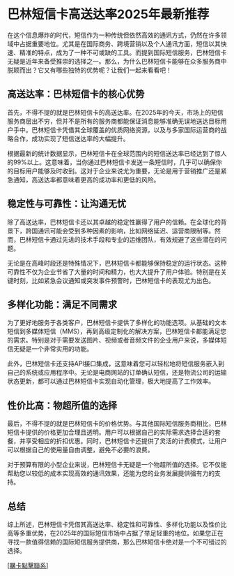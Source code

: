 # 巴林短信卡高送达率2025年最新推荐

在这个信息爆炸的时代，短信作为一种传统但依然高效的通讯方式，仍然在许多领域中占据重要地位。尤其是在国际商务、跨境营销以及个人通讯方面，短信以其快速、精准的特点，成为了一种不可或缺的工具。而提到国际短信服务，巴林短信卡无疑是近年来备受推崇的选择之一。那么，为什么巴林短信卡能够在众多服务商中脱颖而出？它又有哪些独特的优势呢？让我们一起来看看吧！

## 高送达率：巴林短信卡的核心优势

首先，不得不提的就是巴林短信卡的高送达率。在2025年的今天，市场上的短信服务商层出不穷，但并不是所有的服务商都能保证消息能够准确无误地送达目标用户手中。巴林短信卡凭借其全球覆盖的优质网络资源，以及与多家国际运营商的战略合作，成功实现了短信送达率的大幅提升。

根据最新的统计数据显示，巴林短信卡在全球范围内的短信送达率已经达到了惊人的99%以上。这意味着，当你通过巴林短信卡发送一条短信时，几乎可以确保你的目标用户能够及时收到。这对于企业来说尤为重要，无论是用于营销推广还是紧急通知，高送达率都意味着更高的成功率和更低的风险。

## 稳定性与可靠性：让沟通无忧

除了高送达率，巴林短信卡还以其卓越的稳定性赢得了用户的信赖。在全球化的背景下，跨国通讯可能会受到多种因素的影响，比如网络延迟、运营商限制等。然而，巴林短信卡通过先进的技术手段和专业的运维团队，有效规避了这些潜在的问题。

无论是在高峰时段还是特殊情况下，巴林短信卡都能够保持稳定的运行状态。这种可靠性不仅为企业节省了大量的时间和精力，也大大提升了用户体验。特别是在关键时刻，比如紧急会议通知或突发事件预警时，巴林短信卡的表现尤为出色。

## 多样化功能：满足不同需求

为了更好地服务于各类客户，巴林短信卡提供了多样化的功能选项。从基础的文本短信到多媒体短信（MMS），再到高级定制化的解决方案，巴林短信卡都能满足您的需求。特别是对于需要发送图片、视频或者音频文件的企业用户来说，多媒体短信无疑是一个非常实用的功能。

此外，巴林短信卡还支持API接口集成，这意味着您可以轻松地将短信服务嵌入到自己的系统或应用程序中。无论是电商网站的订单确认短信，还是物流公司的运输状态更新，都可以通过巴林短信卡实现自动化管理，极大地提高了工作效率。

## 性价比高：物超所值的选择

最后，不得不提的就是巴林短信卡的价格优势。与其他国际短信服务商相比，巴林短信卡提供的价格更加合理且透明。用户可以根据自己的实际需求选择合适的套餐，并享受相应的折扣优惠。同时，巴林短信卡还提供了灵活的计费模式，让用户可以根据自己的使用量自由调整，避免不必要的浪费。

对于预算有限的小型企业来说，巴林短信卡无疑是一个物超所值的选择。它不仅能帮助您以较低的成本实现高效的通讯效果，还能为您的业务发展提供强有力的支持。

## 总结

综上所述，巴林短信卡凭借其高送达率、稳定性和可靠性、多样化功能以及性价比高等多重优势，在2025年的国际短信市场中占据了举足轻重的地位。如果您正在寻找一款值得信赖的国际短信服务提供商，那么巴林短信卡绝对是一个不可错过的选择。

[[購卡點擊聯系](https://t.me/s/SXDXQF)]
